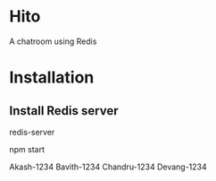# Hito
A chatroom using Redis

# Installation
## Install Redis server

redis-server

npm start


Akash-1234
Bavith-1234
Chandru-1234
Devang-1234

